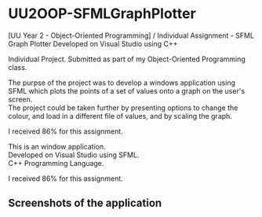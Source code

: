 # UU2OOP-SFMLGraphPlotter
[UU Year 2 - Object-Oriented Programming] / Individual Assignment - SFML Graph Plotter Developed on Visual Studio using C++

Individual Project. Submitted as part of my Object-Oriented Programming class.

The purpse of the project was to develop a windows application using SFML which plots the points of a set of values onto a graph on the user's screen. 
<br />The project could be taken further by presenting options to change the colour, and load in a different file of values, and by scaling the graph.

I received 86% for this assignment.

This is an window application.<br />
Developed on Visual Studio using SFML.<br />
C++ Programming Language.

I received 86% for this assignment.

## Screenshots of the application







